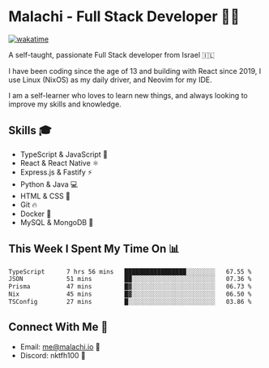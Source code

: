 # Malachi - Full Stack Developer 🚀🔥
[![wakatime](https://wakatime.com/badge/user/112ec769-e669-4b78-a46f-cf4343930741.svg)](https://wakatime.com/@112ec769-e669-4b78-a46f-cf4343930741)

A self-taught, passionate Full Stack developer from Israel 🇮🇱

I have been coding since the age of 13 and building with React since 2019, I use Linux (NixOS) as my daily driver, and Neovim for my IDE.

I am a self-learner who loves to learn new things, and always looking to improve my skills and knowledge.

## Skills 🎓
- TypeScript & JavaScript 💎
- React & React Native ⚛️
- Express.js & Fastify ⚡️
- Python & Java 💻
- HTML & CSS 🎨
- Git 🔥
- Docker 🐳
- MySQL & MongoDB 💾

## This Week I Spent My Time On 📊
<!--START_SECTION:waka-->

```txt
TypeScript      7 hrs 56 mins   █████████████████░░░░░░░░   67.55 %
JSON            51 mins         ██░░░░░░░░░░░░░░░░░░░░░░░   07.36 %
Prisma          47 mins         █▓░░░░░░░░░░░░░░░░░░░░░░░   06.73 %
Nix             45 mins         █▓░░░░░░░░░░░░░░░░░░░░░░░   06.50 %
TSConfig        27 mins         █░░░░░░░░░░░░░░░░░░░░░░░░   03.86 %
```

<!--END_SECTION:waka-->


## Connect With Me 📱
- Email: me@malachi.io 📧
- Discord: nktfh100 👾


